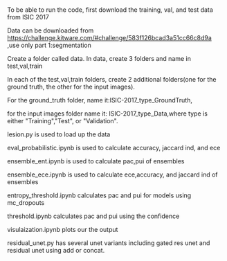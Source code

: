 #
To be able to run the code, first download the training, val, and test data from ISIC 2017

Data can be downloaded from https://challenge.kitware.com/#challenge/583f126bcad3a51cc66c8d9a ,use only part 1:segmentation

Create a folder called data. In data, create 3 folders and name in test,val,train

In each of the test,val,train folders, create 2 additional folders(one for the ground truth, the other for the input images).

For the ground_truth folder, name it:ISIC-2017_type_GroundTruth,

for the input images folder name it: ISIC-2017_type_Data,where type is either "Training","Test", or "Validation".

lesion.py is used to load up the data

eval_probabilistic.ipynb is used to calculate accuracy, jaccard ind, and ece

ensemble_ent.ipynb is used to calculate pac,pui of ensembles

ensemble_ece.ipynb is used to calculate ece,accuracy, and jaccard ind of ensembles

entropy_threshold.ipynb calculates pac and pui for  models using mc_dropouts

threshold.ipynb calculates pac and pui using the confidence

visulaization.ipynb plots our the output

residual_unet.py has several unet variants including gated res unet and residual unet using add or concat.

